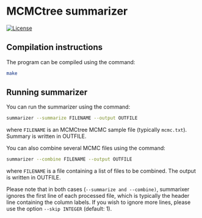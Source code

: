 # MCMCtree summarizer

[![License](https://img.shields.io/badge/license-AGPL-blue.svg)](http://www.gnu.org/licenses/agpl-3.0.en.html)

## Compilation instructions

The program can be compiled using the command:

```bash
make
```

## Running summarizer

You can run the summarizer using the command:

```bash
summarizer --summarize FILENAME --output OUTFILE
```

where `FILENAME` is an MCMCtree MCMC sample file (typically `mcmc.txt`).
Summary is written in OUTFILE.

You can also combine several MCMC files using the command:

```bash
summarizer --combine FILENAME --output OUTFILE
```

where `FILENAME` is a file containing a list of files to be combined. The
output is written in OUTFILE.

Please note that in both cases (`--summarize and --combine)`, summarixer
ignores the first line of each processed file, which is typically the header
line containing the column labels. If you wish to ignore more lines, please use
the option `--skip INTEGER` (default: 1).

```
